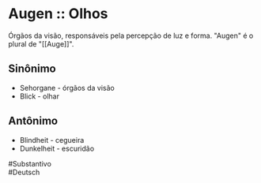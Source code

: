 # Augen :: Olhos
Órgãos da visão, responsáveis pela percepção de luz e forma. "Augen" é o plural de "[[Auge]]".

## Sinônimo
- Sehorgane - órgãos da visão  
- Blick - olhar  

## Antônimo
- Blindheit - cegueira  
- Dunkelheit - escuridão  

#Substantivo  
#Deutsch